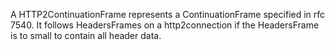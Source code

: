 A HTTP2ContinuationFrame represents a ContinuationFrame specified in rfc 7540. It follows HeadersFrames on a http2connection if the HeadersFrame is to small to contain all header data.